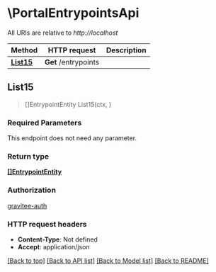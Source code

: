 # \PortalEntrypointsApi

All URIs are relative to *http://localhost*

Method | HTTP request | Description
------------- | ------------- | -------------
[**List15**](PortalEntrypointsApi.md#List15) | **Get** /entrypoints | 



## List15

> []EntrypointEntity List15(ctx, )



### Required Parameters

This endpoint does not need any parameter.

### Return type

[**[]EntrypointEntity**](EntrypointEntity.md)

### Authorization

[gravitee-auth](../README.md#gravitee-auth)

### HTTP request headers

- **Content-Type**: Not defined
- **Accept**: application/json

[[Back to top]](#) [[Back to API list]](../README.md#documentation-for-api-endpoints)
[[Back to Model list]](../README.md#documentation-for-models)
[[Back to README]](../README.md)

